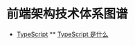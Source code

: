 # 前端架构技术体系图谱
* [TypeScript](https://github.com/dkbbzg/architecture-awesome/TypeScript.md#TypeScript)
** [TypeScript 是什么](https://github.com/dkbbzg/architecture-awesome/TypeScript.md#TypeScript是什么)